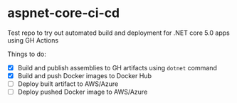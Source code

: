 # aspnet-core-ci-cd

Test repo to try out automated build and deployment for .NET core 5.0 apps using GH Actions

Things to do:
- [x] Build and publish assemblies to GH artifacts using `dotnet` command
- [x] Build and push Docker images to Docker Hub
- [ ] Deploy built artifact to AWS/Azure
- [ ] Deploy pushed Docker image to AWS/Azure
